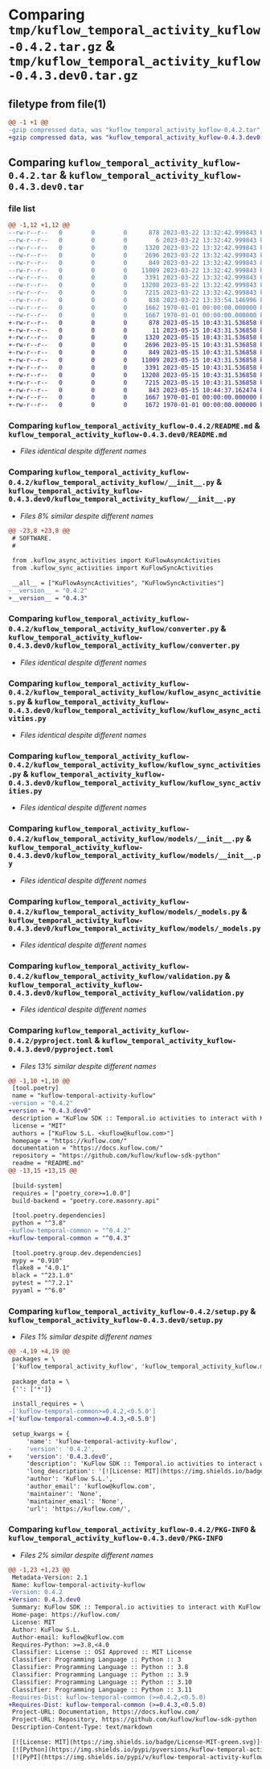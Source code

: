 # Comparing `tmp/kuflow_temporal_activity_kuflow-0.4.2.tar.gz` & `tmp/kuflow_temporal_activity_kuflow-0.4.3.dev0.tar.gz`

## filetype from file(1)

```diff
@@ -1 +1 @@
-gzip compressed data, was "kuflow_temporal_activity_kuflow-0.4.2.tar", max compression
+gzip compressed data, was "kuflow_temporal_activity_kuflow-0.4.3.dev0.tar", max compression
```

## Comparing `kuflow_temporal_activity_kuflow-0.4.2.tar` & `kuflow_temporal_activity_kuflow-0.4.3.dev0.tar`

### file list

```diff
@@ -1,12 +1,12 @@
--rw-r--r--   0        0        0      878 2023-03-22 13:32:42.999843 kuflow_temporal_activity_kuflow-0.4.2/README.md
--rw-r--r--   0        0        0        6 2023-03-22 13:32:42.999843 kuflow_temporal_activity_kuflow-0.4.2/VERSION
--rw-r--r--   0        0        0     1320 2023-03-22 13:32:42.999843 kuflow_temporal_activity_kuflow-0.4.2/kuflow_temporal_activity_kuflow/__init__.py
--rw-r--r--   0        0        0     2696 2023-03-22 13:32:42.999843 kuflow_temporal_activity_kuflow-0.4.2/kuflow_temporal_activity_kuflow/converter.py
--rw-r--r--   0        0        0      849 2023-03-22 13:32:42.999843 kuflow_temporal_activity_kuflow-0.4.2/kuflow_temporal_activity_kuflow/kuflow_async_activities.py
--rw-r--r--   0        0        0    11009 2023-03-22 13:32:42.999843 kuflow_temporal_activity_kuflow-0.4.2/kuflow_temporal_activity_kuflow/kuflow_sync_activities.py
--rw-r--r--   0        0        0     3391 2023-03-22 13:32:42.999843 kuflow_temporal_activity_kuflow-0.4.2/kuflow_temporal_activity_kuflow/models/__init__.py
--rw-r--r--   0        0        0    13208 2023-03-22 13:32:42.999843 kuflow_temporal_activity_kuflow-0.4.2/kuflow_temporal_activity_kuflow/models/_models.py
--rw-r--r--   0        0        0     7215 2023-03-22 13:32:42.999843 kuflow_temporal_activity_kuflow-0.4.2/kuflow_temporal_activity_kuflow/validation.py
--rw-r--r--   0        0        0      838 2023-03-22 13:33:54.146996 kuflow_temporal_activity_kuflow-0.4.2/pyproject.toml
--rw-r--r--   0        0        0     1662 1970-01-01 00:00:00.000000 kuflow_temporal_activity_kuflow-0.4.2/setup.py
--rw-r--r--   0        0        0     1667 1970-01-01 00:00:00.000000 kuflow_temporal_activity_kuflow-0.4.2/PKG-INFO
+-rw-r--r--   0        0        0      878 2023-05-15 10:43:31.536858 kuflow_temporal_activity_kuflow-0.4.3.dev0/README.md
+-rw-r--r--   0        0        0       11 2023-05-15 10:43:31.536858 kuflow_temporal_activity_kuflow-0.4.3.dev0/VERSION
+-rw-r--r--   0        0        0     1320 2023-05-15 10:43:31.536858 kuflow_temporal_activity_kuflow-0.4.3.dev0/kuflow_temporal_activity_kuflow/__init__.py
+-rw-r--r--   0        0        0     2696 2023-05-15 10:43:31.536858 kuflow_temporal_activity_kuflow-0.4.3.dev0/kuflow_temporal_activity_kuflow/converter.py
+-rw-r--r--   0        0        0      849 2023-05-15 10:43:31.536858 kuflow_temporal_activity_kuflow-0.4.3.dev0/kuflow_temporal_activity_kuflow/kuflow_async_activities.py
+-rw-r--r--   0        0        0    11009 2023-05-15 10:43:31.536858 kuflow_temporal_activity_kuflow-0.4.3.dev0/kuflow_temporal_activity_kuflow/kuflow_sync_activities.py
+-rw-r--r--   0        0        0     3391 2023-05-15 10:43:31.536858 kuflow_temporal_activity_kuflow-0.4.3.dev0/kuflow_temporal_activity_kuflow/models/__init__.py
+-rw-r--r--   0        0        0    13208 2023-05-15 10:43:31.536858 kuflow_temporal_activity_kuflow-0.4.3.dev0/kuflow_temporal_activity_kuflow/models/_models.py
+-rw-r--r--   0        0        0     7215 2023-05-15 10:43:31.536858 kuflow_temporal_activity_kuflow-0.4.3.dev0/kuflow_temporal_activity_kuflow/validation.py
+-rw-r--r--   0        0        0      843 2023-05-15 10:44:37.162474 kuflow_temporal_activity_kuflow-0.4.3.dev0/pyproject.toml
+-rw-r--r--   0        0        0     1667 1970-01-01 00:00:00.000000 kuflow_temporal_activity_kuflow-0.4.3.dev0/setup.py
+-rw-r--r--   0        0        0     1672 1970-01-01 00:00:00.000000 kuflow_temporal_activity_kuflow-0.4.3.dev0/PKG-INFO
```

### Comparing `kuflow_temporal_activity_kuflow-0.4.2/README.md` & `kuflow_temporal_activity_kuflow-0.4.3.dev0/README.md`

 * *Files identical despite different names*

### Comparing `kuflow_temporal_activity_kuflow-0.4.2/kuflow_temporal_activity_kuflow/__init__.py` & `kuflow_temporal_activity_kuflow-0.4.3.dev0/kuflow_temporal_activity_kuflow/__init__.py`

 * *Files 8% similar despite different names*

```diff
@@ -23,8 +23,8 @@
 # SOFTWARE.
 #
 
 from .kuflow_async_activities import KuFlowAsyncActivities
 from .kuflow_sync_activities import KuFlowSyncActivities
 
 __all__ = ["KuFlowAsyncActivities", "KuFlowSyncActivities"]
-__version__ = "0.4.2"
+__version__ = "0.4.3"
```

### Comparing `kuflow_temporal_activity_kuflow-0.4.2/kuflow_temporal_activity_kuflow/converter.py` & `kuflow_temporal_activity_kuflow-0.4.3.dev0/kuflow_temporal_activity_kuflow/converter.py`

 * *Files identical despite different names*

### Comparing `kuflow_temporal_activity_kuflow-0.4.2/kuflow_temporal_activity_kuflow/kuflow_async_activities.py` & `kuflow_temporal_activity_kuflow-0.4.3.dev0/kuflow_temporal_activity_kuflow/kuflow_async_activities.py`

 * *Files identical despite different names*

### Comparing `kuflow_temporal_activity_kuflow-0.4.2/kuflow_temporal_activity_kuflow/kuflow_sync_activities.py` & `kuflow_temporal_activity_kuflow-0.4.3.dev0/kuflow_temporal_activity_kuflow/kuflow_sync_activities.py`

 * *Files identical despite different names*

### Comparing `kuflow_temporal_activity_kuflow-0.4.2/kuflow_temporal_activity_kuflow/models/__init__.py` & `kuflow_temporal_activity_kuflow-0.4.3.dev0/kuflow_temporal_activity_kuflow/models/__init__.py`

 * *Files identical despite different names*

### Comparing `kuflow_temporal_activity_kuflow-0.4.2/kuflow_temporal_activity_kuflow/models/_models.py` & `kuflow_temporal_activity_kuflow-0.4.3.dev0/kuflow_temporal_activity_kuflow/models/_models.py`

 * *Files identical despite different names*

### Comparing `kuflow_temporal_activity_kuflow-0.4.2/kuflow_temporal_activity_kuflow/validation.py` & `kuflow_temporal_activity_kuflow-0.4.3.dev0/kuflow_temporal_activity_kuflow/validation.py`

 * *Files identical despite different names*

### Comparing `kuflow_temporal_activity_kuflow-0.4.2/pyproject.toml` & `kuflow_temporal_activity_kuflow-0.4.3.dev0/pyproject.toml`

 * *Files 13% similar despite different names*

```diff
@@ -1,10 +1,10 @@
 [tool.poetry]
 name = "kuflow-temporal-activity-kuflow"
-version = "0.4.2"
+version = "0.4.3.dev0"
 description = "KuFlow SDK :: Temporal.io activities to interact with KuFlow"
 license = "MIT"
 authors = ["KuFlow S.L. <kuflow@kuflow.com>"]
 homepage = "https://kuflow.com/"
 documentation = "https://docs.kuflow.com/"
 repository = "https://github.com/kuflow/kuflow-sdk-python"
 readme = "README.md"
@@ -13,15 +13,15 @@
 
 [build-system]
 requires = ["poetry_core>=1.0.0"]
 build-backend = "poetry.core.masonry.api"
 
 [tool.poetry.dependencies]
 python = "^3.8"
-kuflow-temporal-common = "^0.4.2"
+kuflow-temporal-common = "^0.4.3"
 
 [tool.poetry.group.dev.dependencies]
 mypy = "0.910"
 flake8 = "4.0.1"
 black = "^23.1.0"
 pytest = "^7.2.1"
 pyyaml = "^6.0"
```

### Comparing `kuflow_temporal_activity_kuflow-0.4.2/setup.py` & `kuflow_temporal_activity_kuflow-0.4.3.dev0/setup.py`

 * *Files 1% similar despite different names*

```diff
@@ -4,19 +4,19 @@
 packages = \
 ['kuflow_temporal_activity_kuflow', 'kuflow_temporal_activity_kuflow.models']
 
 package_data = \
 {'': ['*']}
 
 install_requires = \
-['kuflow-temporal-common>=0.4.2,<0.5.0']
+['kuflow-temporal-common>=0.4.3,<0.5.0']
 
 setup_kwargs = {
     'name': 'kuflow-temporal-activity-kuflow',
-    'version': '0.4.2',
+    'version': '0.4.3.dev0',
     'description': 'KuFlow SDK :: Temporal.io activities to interact with KuFlow',
     'long_description': '[![License: MIT](https://img.shields.io/badge/License-MIT-green.svg)](https://github.com/kuflow/kuflow-sdk-python/blob/master/LICENSE)\n[![Python](https://img.shields.io/pypi/pyversions/kuflow-temporal-activity-kuflow.svg)](https://pypi.org/project/kuflow-temporal-activity-kuflow)\n[![PyPI](https://img.shields.io/pypi/v/kuflow-temporal-activity-kuflow.svg)](https://pypi.org/project/kuflow-temporal-activity-kuflow)\n\n# KuFlow Temporal Activities KuFlow\n\nTemporal.io activities to interact with KuFlow\n\n## Documentation\n\nMore detailed docs are available in the [documentation pages](https://docs.kuflow.com/developers/).\n\n## Contributing\n\nWe are happy to receive your help and comments, together we will dance a wonderful KuFlow. Please review our [contribution guide](CONTRIBUTING.md).\n\n## License\n\n[MIT License](https://github.com/kuflow/kuflow-sdk-python/blob/master/LICENSE)\n',
     'author': 'KuFlow S.L.',
     'author_email': 'kuflow@kuflow.com',
     'maintainer': 'None',
     'maintainer_email': 'None',
     'url': 'https://kuflow.com/',
```

### Comparing `kuflow_temporal_activity_kuflow-0.4.2/PKG-INFO` & `kuflow_temporal_activity_kuflow-0.4.3.dev0/PKG-INFO`

 * *Files 2% similar despite different names*

```diff
@@ -1,23 +1,23 @@
 Metadata-Version: 2.1
 Name: kuflow-temporal-activity-kuflow
-Version: 0.4.2
+Version: 0.4.3.dev0
 Summary: KuFlow SDK :: Temporal.io activities to interact with KuFlow
 Home-page: https://kuflow.com/
 License: MIT
 Author: KuFlow S.L.
 Author-email: kuflow@kuflow.com
 Requires-Python: >=3.8,<4.0
 Classifier: License :: OSI Approved :: MIT License
 Classifier: Programming Language :: Python :: 3
 Classifier: Programming Language :: Python :: 3.8
 Classifier: Programming Language :: Python :: 3.9
 Classifier: Programming Language :: Python :: 3.10
 Classifier: Programming Language :: Python :: 3.11
-Requires-Dist: kuflow-temporal-common (>=0.4.2,<0.5.0)
+Requires-Dist: kuflow-temporal-common (>=0.4.3,<0.5.0)
 Project-URL: Documentation, https://docs.kuflow.com/
 Project-URL: Repository, https://github.com/kuflow/kuflow-sdk-python
 Description-Content-Type: text/markdown
 
 [![License: MIT](https://img.shields.io/badge/License-MIT-green.svg)](https://github.com/kuflow/kuflow-sdk-python/blob/master/LICENSE)
 [![Python](https://img.shields.io/pypi/pyversions/kuflow-temporal-activity-kuflow.svg)](https://pypi.org/project/kuflow-temporal-activity-kuflow)
 [![PyPI](https://img.shields.io/pypi/v/kuflow-temporal-activity-kuflow.svg)](https://pypi.org/project/kuflow-temporal-activity-kuflow)
```

